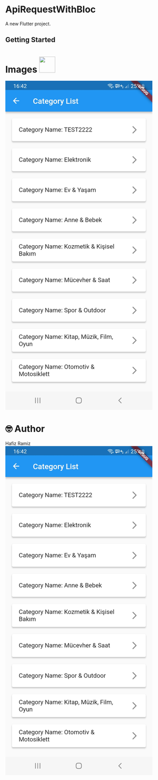 # ApiRequestWithBloc

A new Flutter project.

## Getting Started

# Images <img src="https://user-images.githubusercontent.com/102408138/181803745-a7421993-ec40-4ac6-bc71-9f7cf25dbb4d.gif" width="50" height="50" />
![img_1.png](img_1.png)
# 🤓 Author

Hafiz Ramiz![img.png](img.png)
